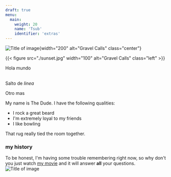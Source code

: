 ```yaml
---
draft: true
menu:
  main:
    weight: 20
    name: 'Tsub'
    identifier: 'extras'
---
```


![Title of image](sunset.jpg){width="200" alt="Gravel Calls" class="center"}

{{< figure src="./sunset.jpg" width="100" alt="Gravel Calls" class="left" >}}

Hola mundo</br><br>

Salto de *linea*<br>

Otro mas

My name is The Dude. I have the following qualities:

- I rock a great beard
- I'm extremely loyal to my friends
- I like bowling

That rug really tied the room together.

### my history

To be honest, I'm having some trouble remembering right now, so why don't you
just watch [my movie](https://en.wikipedia.org/wiki/The_Big_Lebowski) and it
will answer **all** your questions.
![Title of image](Teclado-espa-ol-VIM_con_Leyenda.webp)

